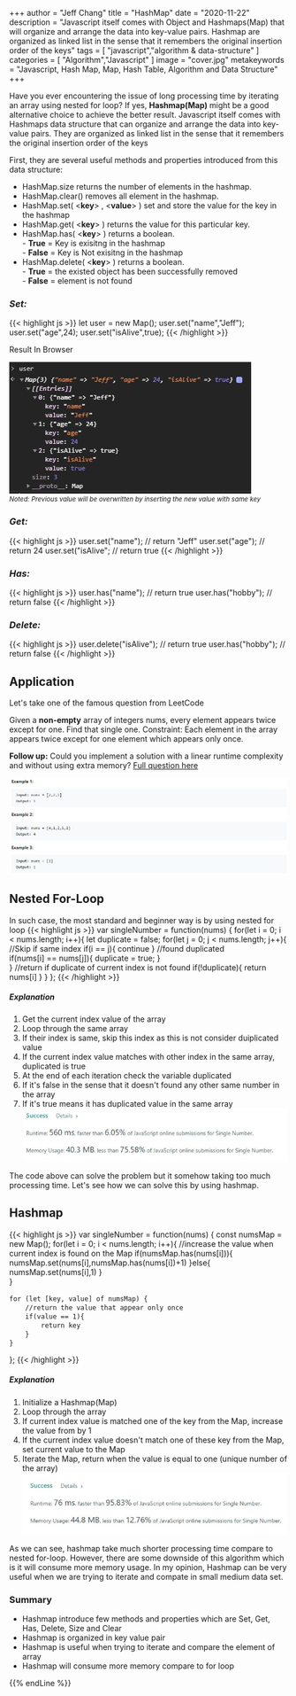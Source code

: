 +++
author = "Jeff Chang"
title = "HashMap"
date = "2020-11-22"
description = "Javascript itself comes with Object and Hashmaps(Map) that will organize and arrange the data into key-value pairs. Hashmap are organized as linked list in the sense that it remembers the original insertion order of the keys"
tags = [
    "javascript","algorithm & data-structure"
]
categories = [
    "Algorithm","Javascript"
]
image = "cover.jpg"
metakeywords = "Javascript, Hash Map, Map, Hash Table, Algorithm and Data Structure"
+++

Have you ever encountering the issue of long processing time by iterating an array using nested for loop? If yes, **Hashmap(Map)** might be a good alternative choice to achieve the better result. Javascript itself comes with Hashmaps data structure that can organize and arrange the data into key-value pairs. They are organized as linked list in the sense that it remembers the original insertion order of the keys
<!--more-->

First, they are several useful methods and properties introduced from this data structure:

* HashMap.size returns the number of elements in the hashmap.
* HashMap.clear() removes all element in the hashmap.
* HashMap.set( <**key**> , <**value**> ) set and store the value for the key in the hashmap
* HashMap.get( <**key**> ) returns the value for this particular key.
* HashMap.has( <**key**> ) returns a boolean. 
    <li style="list-style:none">- <strong>True</strong> = Key is exisitng in the hashmap</li>
    <li style="list-style:none">- <strong>False</strong> = Key is Not exisitng in the hashmap</li>
* HashMap.delete( <**key**> ) returns a boolean.
    <li style="list-style:none">- <strong>True</strong> = the existed object has been successfully removed</li>
    <li style="list-style:none">- <strong>False</strong> = element is not found </li> 


### *Set:*
{{< highlight js >}}
let user = new Map();
user.set("name","Jeff");
user.set("age",24);
user.set("isAlive",true);
{{< /highlight >}}

Result In Browser

![hashmap example](map_1.JPG)
<em><small style="display:block">Noted: Previous value will be overwritten by inserting the new value with same key</small></em>

### *Get:*
{{< highlight js >}}
user.set("name"); // return "Jeff"
user.set("age"); // return 24
user.set("isAlive"; // return true
{{< /highlight >}}

### *Has:*
{{< highlight js >}}
user.has("name"); // return true
user.has("hobby"); // return false
{{< /highlight >}}

### *Delete:*
{{< highlight js >}}
user.delete("isAlive"); // return true
user.has("hobby"); // return false
{{< /highlight >}}

## Application
Let's take one of the famous question from LeetCode

Given a **non-empty** array of integers nums, every element appears twice except for one. Find that single one. Constraint: Each element in the array appears twice except for one element which appears only once.

**Follow up:** Could you implement a solution with a linear runtime complexity and without using extra memory? [Full question here](https://leetcode.com/problems/single-number/)

![single number output example](map_2.JPG)

## Nested For-Loop
In such case, the most standard and beginner way is by using nested for loop
{{< highlight js >}}
var singleNumber = function(nums) { 
    for(let i = 0; i < nums.length; i++){
        let duplicate = false;
        for(let j = 0; j < nums.length; j++){
            //Skip if same index
            if(i == j){
                continue
            }
            //found duplicated            
            if(nums[i] == nums[j]){
                duplicate = true;
            }        
        }
        //return if duplicate of current index is not found
        if(!duplicate){
            return nums[i]
        }
    }
};
{{< /highlight >}}
##### Explanation
1. Get the current index value of the array
2. Loop through the same array
3. If their index is same, skip this index as this is not consider duiplicated value
4. If the current index value matches with other index in the same array, duplicated is true
5. At the end of each iteration check the variable duplicated
6. If it's false in the sense that it doesn't found any other same number in the array
7. If it's true means it has duplicated value in the same array
![nested forloop example](nest_forloop_result.JPG)

The code above can solve the problem but it somehow taking too much processing time.
Let's see how we can solve this by using hashmap.

## Hashmap
{{< highlight js >}}
var singleNumber = function(nums) {
    const numsMap = new Map();
    for(let i = 0; i < nums.length; i++){
        //increase the value when current index is found on the Map
        if(numsMap.has(nums[i])){
            numsMap.set(nums[i],numsMap.has(nums[i])+1)
        }else{
            numsMap.set(nums[i],1)
        }            
    }
    
    for (let [key, value] of numsMap) {
        //return the value that appear only once
        if(value == 1){
            return key
        }
    }  
};
{{< /highlight >}}
##### Explanation
1. Initialize a Hashmap(Map)
2. Loop through the array
3. If current index value is matched one of the key from the Map, increase the value from by 1
4. If the current index value doesn't match one of these key from the Map, set current value to the Map
6. Iterate the Map, return when the value is equal to one (unique number of the array)
![hashmap single number solution](hash_result.JPG)

As we can see, hashmap take much shorter processing time compare to nested for-loop. However, there are some downside of this algorithm which is it will consume more memory usage. In my opinion, Hashmap can be very useful when we are trying to iterate and compate in small medium data set.

### Summary
* Hashmap introduce few methods and properties which are Set, Get, Has, Delete, Size and Clear
* Hashmap is organized in key value pair
* Hashmap is useful when trying to iterate and compare the element of array
* Hashmap will consume more memory compare to for loop


{{% endLine %}}

<div class="fb-comments" data-href="https://jeffdevslife.com/p/hash-map/" data-numposts="5"></div>